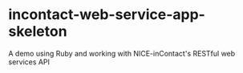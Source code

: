 # incontact-web-service-app-skeleton
A demo using Ruby and working with NICE-inContact's RESTful web services API
